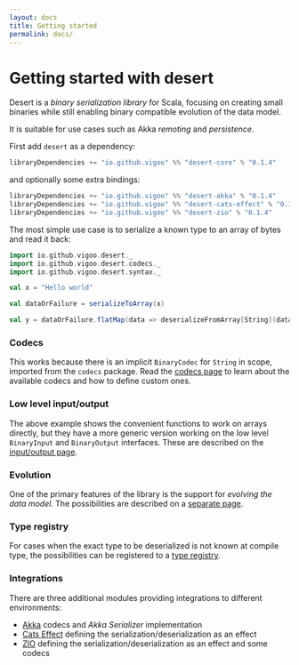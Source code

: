 ```yaml
---
layout: docs
title: Getting started
permalink: docs/
---
```


# Getting started with desert

Desert is a _binary serialization library_ for Scala, focusing on creating small binaries 
while still enabling binary compatible evolution of the data model.
 
It is suitable for use cases such as Akka _remoting_ and _persistence_.

First add `desert` as a dependency:

```scala
libraryDependencies += "io.github.vigoo" %% "desert-core" % "0.1.4"
```

and optionally some extra bindings:

```scala
libraryDependencies += "io.github.vigoo" %% "desert-akka" % "0.1.4"
libraryDependencies += "io.github.vigoo" %% "desert-cats-effect" % "0.1.4"
libraryDependencies += "io.github.vigoo" %% "desert-zio" % "0.1.4"
```

The most simple use case is to serialize a known type to an array of bytes and read it back:

```scala mdoc:silent
import io.github.vigoo.desert._
import io.github.vigoo.desert.codecs._
import io.github.vigoo.desert.syntax._

val x = "Hello world"
```
```scala mdoc
val dataOrFailure = serializeToArray(x)

val y = dataOrFailure.flatMap(data => deserializeFromArray[String](data))
```

### Codecs

This works because there is an implicit `BinaryCodec` for `String` in scope, imported from the `codecs` package. Read
the [codecs page](codecs) to learn about the available codecs and how to define custom ones.

### Low level input/output

The above example shows the convenient functions to work on arrays directly, but they have a more generic
version working on the low level `BinaryInput` and `BinaryOutput` interfaces. These are described on the [input/output page](input-output). 

### Evolution
One of the primary features of the library is the support for _evolving the data model_. The possibilities
are described on a [separate page](evolution).

### Type registry
For cases when the exact type to be deserialized is not known at compile type, the possibilities
 can be registered to a [type registry](type-registry).

### Integrations
There are three additional modules providing integrations to different environments:

- [Akka](akka) codecs and _Akka Serializer_ implementation
- [Cats Effect](cats-effect) defining the serialization/deserialization as an effect
- [ZIO](zio) defining the serialization/deserialization as an effect and some codecs

